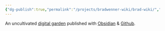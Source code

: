 ```yaml
---
{"dg-publish":true,"permalink":"/projects/bradwenner-wiki/brad-wiki/","tags":["gardenEntry"]}
---
```


An uncultivated [digital garden](https://cagrimmett.com/2020/11/08/what-are-digital-gardens/) published with [Obsidian](https://dg-docs.ole.dev/) & [Github](https://github.com/oakbrad/bradwenner-wiki).